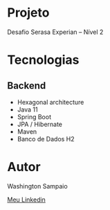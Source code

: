 # Projeto

Desafio Serasa Experian – Nível 2

# Tecnologias

## Backend

* Hexagonal architecture
* Java 11
* Spring Boot
* JPA / Hibernate
* Maven
* Banco de Dados H2

# Autor

Washington Sampaio 

[Meu Linkedin](https://www.linkedin.com/in/washington-sampaio/)

